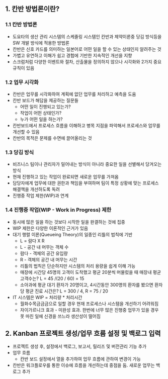 ## 1. 칸반 방법론이란?
### 1.1 칸반 방법론
* 도요타의 생산 관리 시스템의 스케줄링 시스템인 칸반과 제약이론중 당김 방식등을 SW 개발 방식에 적용한 방법론
* 칸반은 신호 카드를 의미하는 일본어로 어떤 일을 할 수 있는 상태인지 알려주는 것
* 가볍고 유연하고 이해가 쉽고 경험에 기반한 지속적인 개선을 지향
* 스크럼처럼 다양한 이벤트와 절차, 산출물을 정의하지 않으나 시각화와 2가지 중요 규칙이 있음

### 1.2 업무 시각화
* 칸반은 업무를 시각화하여 계획에 없던 업무를 처리하고 예측을 도움
* 칸반 보드가 해답을 제공하는 질문들
  * 어떤 일이 진행되고 있는가?
  * 작업이 어떤 상태인가?
  * 누가 어떤 일을 하는가?
* 칸반보드에서 프로세스 흐름을 이해하고 병목 지점을 파악해서 프로세스와 업무를 개선할 수 있음
* 칸반의 목적은 문제를 수면에 끌어올리는 것

### 1.3 당김 방식
* 비즈니스 팀이나 관리자가 밀어내는 방식이 아니라 중요한 일을 선별해서 당겨오는 방식
* 현재 진행하고 있는 작업이 완료되면 새로운 업무를 가져옴
* 담당자에게 업무에 대한 권한과 책임을 부여하며 팀이 특정 상황에 맞는 프로세스 해결책을 개선하도록 독려
* 진행중 작업 제한(WIP)과 연계

### 1.4 진행중 작업(WIP - Work in Progress) 제한
* 동시에 많은 일을 하는 것보다 시작한 일을 완결하는 것에 집중
* WIP 제한은 다양한 이론적인 근거가 있음
* 대기 행렬 이론(Queueing Theory)의 일종인 리틀의 법칙에 기반
  * L = 람다 X R
  * L - 공간 내 머무는 객체 수
  * 람다 - 객체의 공간 유입량
  * R - 객체의 공간 내 머무는 시간
  * 리틀의 법칙은 단순하지만 시스템의 처리 용량을 쉽게 이해 가능
  * 매장에 시간당 45명의 고객이 도착했고 평균 20분씩 머물렀을 때 매장내 평균 고객수는? L = 45 /(20 / 60) = 15
  * 소아과에 평균 대기 환자가 20명이고, 4시간동안 300명의 환자를 봤으면 환자당 평균 진료 시간은? L = 300 / 4, R = 75 / 20
* IT 시스템은 WIP = 처리량 * 처리시간
  * 월화수목금금금으로 일할 경우 현재 프로세스나 시스템을 개선하기 어려워짐
  * 자이가르니크 효과 - 미완성 효과. 한번에 너무 많은 진행중 업무가 있을 경우 못 마친 일에 신경을 쓰느라 생산성이 떨어짐

## 2. Kanban 프로젝트 생성/업무 흐름 설정 및 백로그 입력
* 프로젝트 생성 후, 설정에서 백로그, 보고서, 릴리즈 및 버전관리 기능 추가
* 업무 흐름
  * 칸반 보드 설정에서 열을 추가하여 업무 흐름에 관하여 변경이 가능
* 칸반은 워크플로우를 통한 이슈에 흐름을 개선하는데 중점을 둠. 새로운 업무는 백로그 추가
